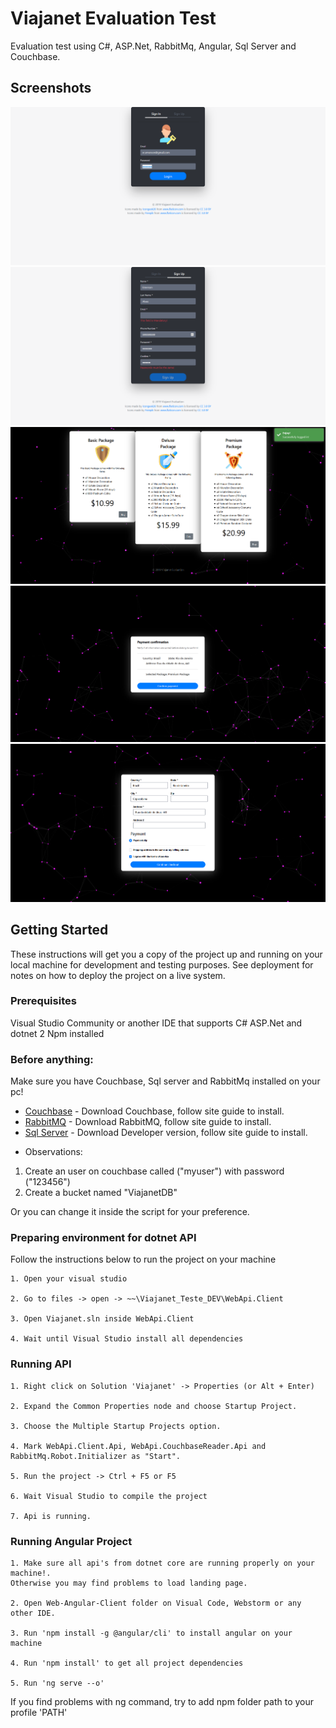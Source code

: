 # Viajanet Evaluation Test

Evaluation test using C#, ASP.Net, RabbitMq, Angular, Sql Server and Couchbase.

## Screenshots

![Sign In Page](https://github.com/Katsshura/Viajanet_Teste_DEV/blob/master/Screenshots/signin.png)
![Sign In Page](https://github.com/Katsshura/Viajanet_Teste_DEV/blob/master/Screenshots/signup.png)
![Sign In Page](https://github.com/Katsshura/Viajanet_Teste_DEV/blob/master/Screenshots/leading.PNG)
![Sign In Page](https://github.com/Katsshura/Viajanet_Teste_DEV/blob/master/Screenshots/payment.PNG)
![Sign In Page](https://github.com/Katsshura/Viajanet_Teste_DEV/blob/master/Screenshots/checkout.PNG)

## Getting Started

These instructions will get you a copy of the project up and running on your local machine for development and testing purposes. See deployment for notes on how to deploy the project on a live system.

### Prerequisites

Visual Studio Community or another IDE that supports C# ASP.Net and dotnet 2
Npm installed

### Before anything:

Make sure you have Couchbase, Sql server and RabbitMq installed on your pc!

* [Couchbase](https://www.couchbase.com/downloads) - Download Couchbase, follow site guide to install.
* [RabbitMQ](https://www.rabbitmq.com/download.html) - Download RabbitMQ, follow site guide to install.
* [Sql Server](https://www.microsoft.com/pt-br/sql-server/sql-server-downloads) - Download Developer version, follow site guide to install.

- Observations:

 1. Create an user on couchbase called ("myuser") with password ("123456")
 2. Create a bucket named "ViajanetDB"

 Or you can change it inside the script for your preference.

### Preparing environment for dotnet API

Follow the instructions below to run the project on your machine

```
1. Open your visual studio

2. Go to files -> open -> ~~\Viajanet_Teste_DEV\WebApi.Client

3. Open Viajanet.sln inside WebApi.Client

4. Wait until Visual Studio install all dependencies
```
### Running API

```
1. Right click on Solution 'Viajanet' -> Properties (or Alt + Enter)

2. Expand the Common Properties node and choose Startup Project.

3. Choose the Multiple Startup Projects option.

4. Mark WebApi.Client.Api, WebApi.CouchbaseReader.Api and RabbitMq.Robot.Initializer as "Start".

5. Run the project -> Ctrl + F5 or F5

6. Wait Visual Studio to compile the project

7. Api is running. 
```
### Running Angular Project

```
1. Make sure all api's from dotnet core are running properly on your machine!.
Otherwise you may find problems to load landing page.

2. Open Web-Angular-Client folder on Visual Code, Webstorm or any other IDE.

3. Run 'npm install -g @angular/cli' to install angular on your machine

4. Run 'npm install' to get all project dependencies

5. Run 'ng serve --o'
```

If you find problems with ng command, try to add npm folder path to your profile 'PATH'
